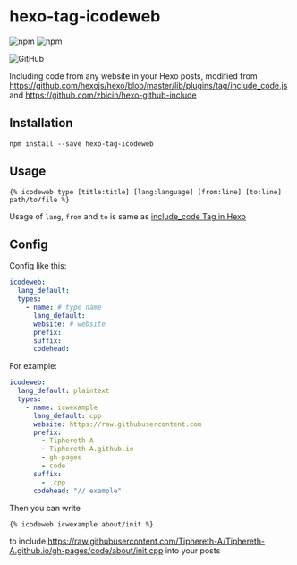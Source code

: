 # hexo-tag-icodeweb

![npm](https://img.shields.io/npm/v/hexo-tag-icodeweb)
![npm](https://img.shields.io/npm/dy/hexo-tag-icodeweb)

![GitHub](https://img.shields.io/github/license/Tiphereth-A/hexo-tag-icodeweb)

Including code from any website in your Hexo posts, modified from <https://github.com/hexojs/hexo/blob/master/lib/plugins/tag/include_code.js> and <https://github.com/zbicin/hexo-github-include>

## Installation

`npm install --save hexo-tag-icodeweb`

## Usage

`{% icodeweb type [title:title] [lang:language] [from:line] [to:line] path/to/file %}`

Usage of `lang`, `from` and `to` is same as [include_code Tag in Hexo](https://hexo.io/docs/tag-plugins.html#Include-Code)

## Config

Config like this:

```yaml Hexo config file
icodeweb:
  lang_default:
  types:
    - name: # type name
      lang_default:
      website: # website
      prefix:
      suffix:
      codehead:
```

For example:

```yaml Hexo config file
icodeweb:
  lang_default: plaintext
  types:
    - name: icwexample
      lang_default: cpp
      website: https://raw.githubusercontent.com
      prefix:
        - Tiphereth-A
        - Tiphereth-A.github.io
        - gh-pages
        - code
      suffix:
        - .cpp
      codehead: "// example"
```

Then you can write

```plaintext
{% icodeweb icwexample about/init %}
```

to include <https://raw.githubusercontent.com/Tiphereth-A/Tiphereth-A.github.io/gh-pages/code/about/init.cpp> into your posts
